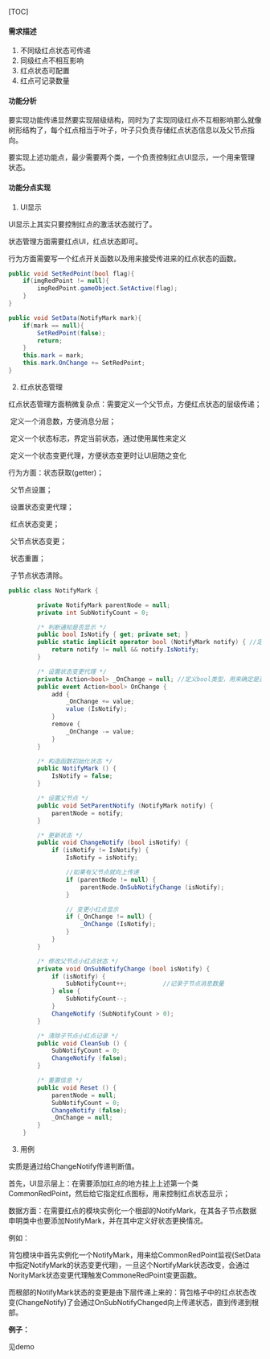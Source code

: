 [TOC]

#### 需求描述

1. 不同级红点状态可传递
2. 同级红点不相互影响
3. 红点状态可配置
4. 红点可记录数量

#### 功能分析

要实现功能传递显然要实现层级结构，同时为了实现同级红点不互相影响那么就像树形结构了，每个红点相当于叶子，叶子只负责存储红点状态信息以及父节点指向。

要实现上述功能点，最少需要两个类，一个负责控制红点UI显示，一个用来管理状态。

#### 功能分点实现

1. UI显示

UI显示上其实只要控制红点的激活状态就行了。

状态管理方面需要红点UI，红点状态即可。

行为方面需要写一个红点开关函数以及用来接受传进来的红点状态的函数。

```c#
public void SetRedPoint(bool flag){
    if(imgRedPoint != null){
        imgRedPoint.gameObject.SetActive(flag);
    }
}
```

```C#
public void SetData(NotifyMark mark){
    if(mark == null){
        SetRedPoint(false);
        return;
    }
    this.mark = mark;
    this.mark.OnChange += SetRedPoint;
}
```

2. 红点状态管理

红点状态管理方面稍微复杂点：需要定义一个父节点，方便红点状态的层级传递；

​							定义一个消息数，方便消息分层；

​							定义一个状态标志，界定当前状态，通过使用属性来定义

​							定义一个状态变更代理，方便状态变更时让UI层随之变化

行为方面：状态获取(getter)；

​		    父节点设置；

​		    设置状态变更代理；

​		    红点状态变更；

​		    父节点状态变更；

​		    状态重置；

​		    子节点状态清除。

```C#
public class NotifyMark {

		private NotifyMark parentNode = null;
		private int SubNotifyCount = 0;

		/* 判断通知是否显示 */
		public bool IsNotify { get; private set; }
		public static implicit operator bool (NotifyMark notify) { //定义隐式转换
			return notify != null && notify.IsNotify;
		}

		/* 设置状态变更代理 */
		private Action<bool> _OnChange = null; //定义bool类型，用来确定是否显示小红点
		public event Action<bool> OnChange {
			add {
				_OnChange += value;
				value (IsNotify);
			}
			remove {
				_OnChange -= value;
			}
		}

		/* 构造函数初始化状态 */
		public NotifyMark () {
			IsNotify = false;
		}

		/* 设置父节点 */
		public void SetParentNotify (NotifyMark notify) {
			parentNode = notify;
		}

		/* 更新状态 */
		public void ChangeNotify (bool isNotify) {
			if (isNotify != IsNotify) {
				IsNotify = isNotify;

				//如果有父节点就向上传递
				if (parentNode != null) {
					parentNode.OnSubNotifyChange (isNotify);
				}

				// 变更小红点显示
				if (_OnChange != null) {
					_OnChange (IsNotify);
				}
			}
		}

		/* 修改父节点小红点状态 */
		private void OnSubNotifyChange (bool isNotify) {
			if (isNotify) {
				SubNotifyCount++;          //记录子节点消息数量
			} else {
				SubNotifyCount--;
			}
			ChangeNotify (SubNotifyCount > 0);
		}

		/* 清除子节点小红点记录 */
		public void CleanSub () {
			SubNotifyCount = 0;
			ChangeNotify (false);
		}

		/* 重置信息 */
		public void Reset () {
			parentNode = null;
			SubNotifyCount = 0;
			ChangeNotify (false);
			_OnChange = null;
		}
	}
```

3. 用例

实质是通过给ChangeNotify传递判断值。

首先，UI显示层上：在需要添加红点的地方挂上上述第一个类CommonRedPoint，然后给它指定红点图标，用来控制红点状态显示；

数据方面：在需要红点的模块实例化一个根部的NotifyMark，在其各子节点数据申明类中也要添加NotifyMark，并在其中定义好状态更换情况。

例如：

背包模块中首先实例化一个NotifyMark，用来给CommonRedPoint监视(SetData中指定NotifyMark的状态变更代理)，一旦这个NortifyMark状态改变，会通过NorityMark状态变更代理触发CommoneRedPoint变更函数。

而根部的NotifyMark状态的变更是由下层传递上来的：背包格子中的红点状态改变(ChangeNotify)了会通过OnSubNotifyChanged向上传递状态，直到传递到根部。

**例子：**

见demo


